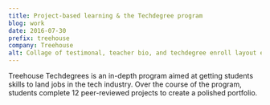 ```yaml
---
title: Project-based learning & the Techdegree program
blog: work
date: 2016-07-30
prefix: treehouse
company: Treehouse
alt: Collage of testimonal, teacher bio, and techdegree enroll layout elements with an image of Treehouse teachers chatting next to a whiteboard of code.
---
```


Treehouse Techdegrees is an in-depth program aimed at getting students skills to land jobs in the tech industry. Over the course of the program, students complete 12 peer-reviewed projects to create a polished portfolio.
